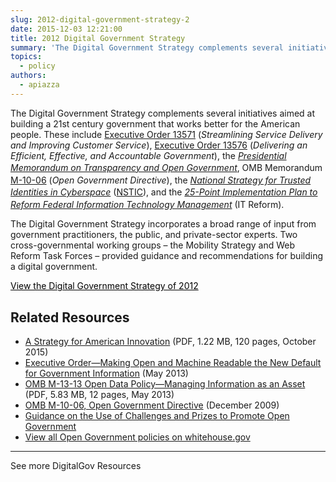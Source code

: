 ```yaml
---
slug: 2012-digital-government-strategy-2
date: 2015-12-03 12:21:00
title: 2012 Digital Government Strategy
summary: 'The Digital Government Strategy complements several initiatives aimed at building a 21st century government that works better for the American people. These include Executive Order 13571 (Streamlining Service Delivery and Improving Customer Service), Executive Order 13576 (Delivering an Efficient, Effective, and Accountable Government), the Presidential Memorandum on Transparency and Open Government, OMB Memorandum M-10-06 (Open Government Directive), the National'
topics:
  - policy
authors:
  - apiazza
---
```


The Digital Government Strategy complements several initiatives aimed at building a 21st century government that works better for the American people. These include [Executive Order 13571](https://obamawhitehouse.archives.gov/the-press-office/2011/04/27/executive-order-13571-streamlining-service-delivery-and-improving-custom) (_Streamlining Service Delivery and Improving Customer Service_), [Executive Order 13576](https://obamawhitehouse.archives.gov/the-press-office/2011/06/13/executive-order-13576-delivering-efficient-effective-and-accountable-gov) (_Delivering an Efficient, Effective, and Accountable Government_), the [_Presidential Memorandum on Transparency and Open Government_](https://obamawhitehouse.archives.gov/the-press-office/transparency-and-open-government),<span style="font-size: 13.3333px;line-height: 22.2222px"> </span>OMB Memorandum [M-10-06](https://obamawhitehouse.archives.gov/open/documents/open-government-directive) (_Open Government Directive_), the _[National Strategy for Trusted Identities in Cyberspace](https://www.nist.gov/sites/default/files/documents/2016/12/08/nsticstrategy.pdf)_ ([NSTIC](https://www.nist.gov/itl/tig)),<span style="font-size: 13.3333px;line-height: 22.2222px"> </span>and the [_25-Point Implementation Plan to Reform Federal Information Technology Management_](http://cio.gov/documents/25-Point-Implementation-Plan-to-Reform-FederalIT.pdf) (IT Reform).

The Digital Government Strategy incorporates a broad range of input from government practitioners, the public, and private-sector experts. Two cross-governmental working groups – the Mobility Strategy and Web Reform Task Forces – provided guidance and recommendations for building a digital government.

<a class="button" style="color: #000000" href="https://obamawhitehouse.archives.gov/sites/default/files/omb/egov/digital-government/digital-government.html">View the Digital Government Strategy of 2012</a>

## Related Resources

  * [A Strategy for American Innovation](https://obamawhitehouse.archives.gov/sites/default/files/strategy_for_american_innovation_october_2015.pdf) (PDF, 1.22 MB, 120 pages, October 2015)
  * [Executive Order—Making Open and Machine Readable the New Default for Government Information](http://obamawhitehouse.archives.gov/the-press-office/2013/05/09/executive-order-making-open-and-machine-readable-new-default-government-) (May 2013)
  * [OMB M-13-13 Open Data Policy—Managing Information as an Asset](http://obamawhitehouse.archives.gov/sites/default/files/omb/memoranda/2013/m-13-13.pdf) (PDF, 5.83 MB, 12 pages, May 2013)
  * [OMB M-10-06, Open Government Directive](http://obamawhitehouse.archives.gov/open/documents/open-government-directive) (December 2009)
  * [Guidance on the Use of Challenges and Prizes to Promote Open Government](http://obamawhitehouse.archives.gov/omb/assets/memoranda_2010/m10-11.pdf)
  * [View all Open Government policies on whitehouse.gov](http://obamawhitehouse.archives.gov/open)

* * *

See more </span><span style="font-weight: 400">DigitalGov Resources</a></p> 

<p>
   
</p>
